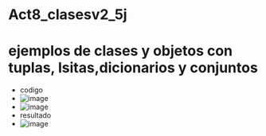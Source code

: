 # Act8_clasesv2_5j
# ejemplos de clases y objetos con tuplas, lsitas,dicionarios y conjuntos
- codigo
- ![image](https://github.com/user-attachments/assets/06dbbccc-44b0-4955-9845-8672c7638337)
- ![image](https://github.com/user-attachments/assets/4647cc97-3747-42f3-b933-e765afc741e0)
- resultado
- ![image](https://github.com/user-attachments/assets/22d065af-4ec0-4946-bbf2-f9a6e1c59c29)


